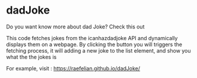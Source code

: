 # dadJoke
Do you want know more about dad Joke? Check this out

This code fetches jokes from the icanhazdadjoke API and dynamically displays them on a webpage. 
By clicking the button you will triggers the fetching process, it will adding a new joke to the list element, and show you what the the jokes is

For example, visit : https://raefelian.github.io/dadJoke/
